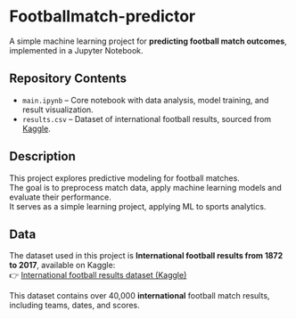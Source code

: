 # Footballmatch-predictor

A simple machine learning project for **predicting football match outcomes**, implemented in a Jupyter Notebook.

## Repository Contents

- `main.ipynb` – Core notebook with data analysis, model training, and result visualization.
- `results.csv` – Dataset of international football results, sourced from [Kaggle](https://www.kaggle.com/datasets/martj42/international-football-results-from-1872-to-2017?resource=download).

## Description

This project explores predictive modeling for football matches.  
The goal is to preprocess match data, apply machine learning models and evaluate their performance.  
It serves as a simple learning project, applying ML to sports analytics.

## Data

The dataset used in this project is **International football results from 1872 to 2017**, available on Kaggle:  
👉 [International football results dataset (Kaggle)](https://www.kaggle.com/datasets/martj42/international-football-results-from-1872-to-2017?resource=download)

This dataset contains over 40,000 **international** football match results, including teams, dates, and scores.
